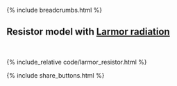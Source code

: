 {% include breadcrumbs.html %}

## Resistor model with [Larmor radiation](https://en.wikipedia.org/wiki/Larmor_formula)
<div class="header_line"><br/></div>

{% include_relative code/larmor_resistor.html %}

<p style="clear: both;"></p>

{% include share_buttons.html %}


